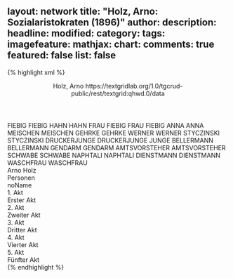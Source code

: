 layout: network
title: "Holz, Arno: Sozialaristokraten (1896)"
author:
description:
headline:
modified:
category:
tags:
imagefeature:
mathjax:
chart:
comments: true
featured: false
list: false
---
{% highlight xml %}
<?xml-model href="https://raw.githubusercontent.com/DLiNa/project/master/rules/lina.rnc"?><?xml-model href="https://raw.githubusercontent.com/DLiNa/project/master/rules/lina.sch"?>
<play xmlns="http://lina.digital">
  <header>
    <title>Sozialaristokraten</title>
    <subtitle/>
    <genretitle/>
    <author>Holz, Arno</author>
  	<date when="1896" type="print"/>
  	<source>https://textgridlab.org/1.0/tgcrud-public/rest/textgrid:qhwd.0/data</source>
  </header>
  <personae>
    <character>
      <name>FIEBIG</name>
      <alias xml:id="fiebig">
        <name>FIEBIG</name>
      </alias>
    </character>
    <character>
      <name>HAHN</name>
      <alias xml:id="hahn">
        <name>HAHN</name>
      </alias>
    </character>
    <character>
      <name>FRAU FIEBIG</name>
      <alias xml:id="frau_fiebig">
        <name>FRAU FIEBIG</name>
      </alias>
    </character>
    <character>
      <name>ANNA</name>
      <alias xml:id="anna">
        <name>ANNA</name>
      </alias>
    </character>
    <character>
      <name>MEISCHEN</name>
      <alias xml:id="meischen">
        <name>MEISCHEN</name>
      </alias>
    </character>
    <character>
      <name>GEHRKE</name>
      <alias xml:id="gehrke">
        <name>GEHRKE</name>
      </alias>
    </character>
    <character>
      <name>WERNER</name>
      <alias xml:id="werner">
        <name>WERNER</name>
      </alias>
    </character>
    <character>
      <name>STYCZINSKI</name>
      <alias xml:id="styczinski">
        <name>STYCZINSKI</name>
      </alias>
    </character>
    <character>
      <name>DRUCKERJUNGE</name>
      <alias xml:id="druckerjunge">
        <name>DRUCKERJUNGE</name>
      </alias>
    	<alias xml:id="junge">
    		<name>JUNGE</name>
    	</alias>
    </character>
    <character>
      <name>BELLERMANN</name>
      <alias xml:id="bellermann">
        <name>BELLERMANN</name>
      </alias>
    </character>
    <character>
      <name>GENDARM</name>
      <alias xml:id="gendarm">
        <name>GENDARM</name>
      </alias>
    </character>
    <character>
      <name>AMTSVORSTEHER</name>
      <alias xml:id="amtsvorsteher">
        <name>AMTSVORSTEHER</name>
      </alias>
    </character>
    <character>
      <name>SCHWABE</name>
      <alias xml:id="schwabe">
        <name>SCHWABE</name>
      </alias>
    </character>
    <character>
      <name>NAPHTALI</name>
      <alias xml:id="naphtali">
        <name>NAPHTALI</name>
      </alias>
    </character>
    <character>
      <name>DIENSTMANN</name>
      <alias xml:id="dienstmann">
        <name>DIENSTMANN</name>
      </alias>
    </character>
    <character>
      <name>WASCHFRAU</name>
      <alias xml:id="waschfrau">
        <name>WASCHFRAU</name>
      </alias>
    </character>
  </personae>
  <text>
    <div>
      <head>Arno Holz</head>
    </div>
    <div>
      <head>Personen</head>
      <div>
        <head>noName</head>
      </div>
    </div>
    <div>
      <head>1. Akt</head>
      <div>
        <head>Erster Akt</head>
        <sp who="#fiebig">
          <amount n="77" unit="speech_acts"/>
          <amount n="2521" unit="words"/>
          <amount n="44" unit="lines"/>
          <amount n="13875" unit="chars"/>
        </sp>
        <sp who="#hahn">
          <amount n="40" unit="speech_acts"/>
          <amount n="444" unit="words"/>
          <amount n="32" unit="lines"/>
          <amount n="2530" unit="chars"/>
        </sp>
        <sp who="#frau_fiebig">
          <amount n="28" unit="speech_acts"/>
          <amount n="353" unit="words"/>
          <amount n="23" unit="lines"/>
          <amount n="1865" unit="chars"/>
        </sp>
        <sp who="#anna">
          <amount n="9" unit="speech_acts"/>
          <amount n="66" unit="words"/>
          <amount n="9" unit="lines"/>
          <amount n="340" unit="chars"/>
        </sp>
        <sp who="#meischen">
          <amount n="13" unit="speech_acts"/>
          <amount n="339" unit="words"/>
          <amount n="6" unit="lines"/>
          <amount n="1855" unit="chars"/>
        </sp>
        <sp who="#gehrke">
          <amount n="20" unit="speech_acts"/>
          <amount n="464" unit="words"/>
          <amount n="7" unit="lines"/>
          <amount n="2927" unit="chars"/>
        </sp>
        <sp who="#werner">
          <amount n="25" unit="speech_acts"/>
          <amount n="364" unit="words"/>
          <amount n="20" unit="lines"/>
          <amount n="2023" unit="chars"/>
        </sp>
      </div>
    </div>
    <div>
      <head>2. Akt</head>
      <div>
        <head>Zweiter Akt</head>
        <sp who="#werner">
          <amount n="35" unit="speech_acts"/>
          <amount n="708" unit="words"/>
          <amount n="24" unit="lines"/>
          <amount n="4006" unit="chars"/>
        </sp>
        <sp who="#junge">
          <amount n="11" unit="speech_acts"/>
          <amount n="41" unit="words"/>
          <amount n="10" unit="lines"/>
          <amount n="253" unit="chars"/>
        </sp>
        <sp who="#fiebig">
          <amount n="70" unit="speech_acts"/>
          <amount n="1612" unit="words"/>
          <amount n="44" unit="lines"/>
          <amount n="8848" unit="chars"/>
        </sp>
        <sp who="#hahn">
          <amount n="18" unit="speech_acts"/>
          <amount n="200" unit="words"/>
          <amount n="15" unit="lines"/>
          <amount n="1134" unit="chars"/>
        </sp>
        <sp who="#gehrke">
          <amount n="43" unit="speech_acts"/>
          <amount n="1133" unit="words"/>
          <amount n="21" unit="lines"/>
          <amount n="7176" unit="chars"/>
        </sp>
        <sp who="#styczinski">
          <amount n="16" unit="speech_acts"/>
          <amount n="258" unit="words"/>
          <amount n="12" unit="lines"/>
          <amount n="1599" unit="chars"/>
        </sp>
        <sp who="#druckerjunge">
          <amount n="1" unit="speech_acts"/>
          <amount n="4" unit="words"/>
          <amount n="1" unit="lines"/>
          <amount n="15" unit="chars"/>
        </sp>
        <sp who="#bellermann">
          <amount n="22" unit="speech_acts"/>
          <amount n="543" unit="words"/>
          <amount n="8" unit="lines"/>
          <amount n="3374" unit="chars"/>
        </sp>
        <sp who="#gendarm">
          <amount n="5" unit="speech_acts"/>
          <amount n="66" unit="words"/>
          <amount n="4" unit="lines"/>
          <amount n="364" unit="chars"/>
        </sp>
        <sp who="#meischen">
          <amount n="1" unit="speech_acts"/>
          <amount n="22" unit="words"/>
          <amount n="131" unit="chars"/>
        </sp>
      </div>
    </div>
    <div>
      <head>3. Akt</head>
      <div>
        <head>Dritter Akt</head>
        <sp who="#amtsvorsteher">
          <amount n="14" unit="speech_acts"/>
          <amount n="530" unit="words"/>
          <amount n="3" unit="lines"/>
          <amount n="2862" unit="chars"/>
        </sp>
        <sp who="#gehrke">
          <amount n="52" unit="speech_acts"/>
          <amount n="1218" unit="words"/>
          <amount n="25" unit="lines"/>
          <amount n="7384" unit="chars"/>
        </sp>
        <sp who="#schwabe">
          <amount n="12" unit="speech_acts"/>
          <amount n="110" unit="words"/>
          <amount n="11" unit="lines"/>
          <amount n="585" unit="chars"/>
        </sp>
        <sp who="#naphtali">
          <amount n="21" unit="speech_acts"/>
          <amount n="295" unit="words"/>
          <amount n="15" unit="lines"/>
          <amount n="1851" unit="chars"/>
        </sp>
        <sp who="#fiebig">
          <amount n="47" unit="speech_acts"/>
          <amount n="1667" unit="words"/>
          <amount n="19" unit="lines"/>
          <amount n="9332" unit="chars"/>
        </sp>
        <sp who="#hahn">
          <amount n="10" unit="speech_acts"/>
          <amount n="41" unit="words"/>
          <amount n="8" unit="lines"/>
          <amount n="222" unit="chars"/>
        </sp>
        <sp who="#meischen">
          <amount n="22" unit="speech_acts"/>
          <amount n="368" unit="words"/>
          <amount n="15" unit="lines"/>
          <amount n="2036" unit="chars"/>
        </sp>
        <sp who="#dienstmann">
          <amount n="5" unit="speech_acts"/>
          <amount n="81" unit="words"/>
          <amount n="3" unit="lines"/>
          <amount n="461" unit="chars"/>
        </sp>
        <sp who="#bellermann">
          <amount n="1" unit="speech_acts"/>
          <amount n="11" unit="words"/>
          <amount n="1" unit="lines"/>
          <amount n="91" unit="chars"/>
        </sp>
        <sp who="#styczinski">
          <amount n="1" unit="speech_acts"/>
          <amount n="3" unit="words"/>
          <amount n="1" unit="lines"/>
          <amount n="19" unit="chars"/>
        </sp>
        <sp who="#werner">
          <amount n="1" unit="speech_acts"/>
          <amount n="35" unit="words"/>
          <amount n="251" unit="chars"/>
        </sp>
        <sp who="#fiebig #hahn #werner #styczinski #bellermann #gehrke #meischen">
          <amount n="1" unit="speech_acts"/>
          <amount n="8" unit="words"/>
          <amount n="1" unit="lines"/>
          <amount n="55" unit="chars"/>
        </sp>
      </div>
    </div>
    <div>
      <head>4. Akt</head>
      <div>
        <head>Vierter Akt</head>
        <sp who="#werner">
          <amount n="59" unit="speech_acts"/>
          <amount n="1124" unit="words"/>
          <amount n="36" unit="lines"/>
          <amount n="6110" unit="chars"/>
        </sp>
        <sp who="#junge">
          <amount n="9" unit="speech_acts"/>
          <amount n="142" unit="words"/>
          <amount n="7" unit="lines"/>
          <amount n="836" unit="chars"/>
        </sp>
        <sp who="#fiebig">
          <amount n="57" unit="speech_acts"/>
          <amount n="1763" unit="words"/>
          <amount n="20" unit="lines"/>
          <amount n="9542" unit="chars"/>
        </sp>
        <sp who="#gehrke">
          <amount n="19" unit="speech_acts"/>
          <amount n="750" unit="words"/>
          <amount n="7" unit="lines"/>
          <amount n="4667" unit="chars"/>
        </sp>
        <sp who="#bellermann">
          <amount n="16" unit="speech_acts"/>
          <amount n="232" unit="words"/>
          <amount n="10" unit="lines"/>
          <amount n="1557" unit="chars"/>
        </sp>
        <sp who="#styczinski">
          <amount n="4" unit="speech_acts"/>
          <amount n="69" unit="words"/>
          <amount n="3" unit="lines"/>
          <amount n="384" unit="chars"/>
        </sp>
        <sp who="#hahn">
          <amount n="11" unit="speech_acts"/>
          <amount n="165" unit="words"/>
          <amount n="9" unit="lines"/>
          <amount n="873" unit="chars"/>
        </sp>
        <sp who="#waschfrau">
          <amount n="1" unit="speech_acts"/>
          <amount n="23" unit="words"/>
          <amount n="124" unit="chars"/>
        </sp>
      </div>
    </div>
    <div>
      <head>5. Akt</head>
      <div>
        <head>Fünfter Akt</head>
        <sp who="#werner">
          <amount n="30" unit="speech_acts"/>
          <amount n="609" unit="words"/>
          <amount n="19" unit="lines"/>
          <amount n="3292" unit="chars"/>
        </sp>
        <sp who="#hahn">
          <amount n="15" unit="speech_acts"/>
          <amount n="140" unit="words"/>
          <amount n="11" unit="lines"/>
          <amount n="745" unit="chars"/>
        </sp>
        <sp who="#fiebig">
          <amount n="24" unit="speech_acts"/>
          <amount n="515" unit="words"/>
          <amount n="14" unit="lines"/>
          <amount n="2860" unit="chars"/>
        </sp>
        <sp who="#meischen">
          <amount n="15" unit="speech_acts"/>
          <amount n="337" unit="words"/>
          <amount n="10" unit="lines"/>
          <amount n="1749" unit="chars"/>
        </sp>
        <sp who="#gehrke">
          <amount n="6" unit="speech_acts"/>
          <amount n="172" unit="words"/>
          <amount n="1" unit="lines"/>
          <amount n="1031" unit="chars"/>
        </sp>
      </div>
    </div>
  </text>
</play>
{% endhighlight %}